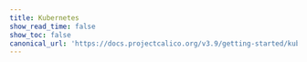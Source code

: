 ```yaml
---
title: Kubernetes
show_read_time: false
show_toc: false
canonical_url: 'https://docs.projectcalico.org/v3.9/getting-started/kubernetes/index'
---
```

